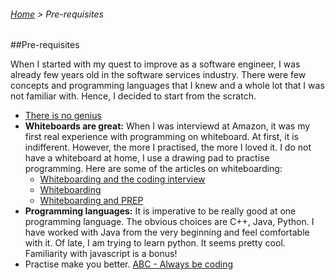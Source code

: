 ###### [Home](../../README.md) > Pre-requisites

##Pre-requisites

When I started with my quest to improve as a software engineer, I was already few years old in the software services industry. There were few concepts and programming languages that I knew and a whole lot that I was not familiar with. Hence, I decided to start from the scratch.

* [There is no genius](https://www.youtube.com/watch?v=0SARbwvhupQ)
* **Whiteboards are great:** When I was interviewd at Amazon, it was my first real experience with programming on whiteboard. At first, it is indifferent. However, the more I practised, the more I loved it. I do not have a whiteboard at home, I use a drawing pad to practise programming.
   Here are some of the articles on whiteboarding:
   * [Whiteboarding and the coding interview](https://medium.com/dima-korolev/whiteboard-and-the-coding-interview-9eddf98bde18)
   * [Whiteboarding](https://writing.pupius.co.uk/whiteboarding-4df873dbba2e)
   * [Whiteboarding and PREP](https://medium.freecodecamp.org/before-you-code-remember-to-prep-for-your-coding-interview-2ccfb58147db)
* **Programming languages:** It is imperative to be really good at one programming language. The obvious choices are C++, Java, Python. I have worked with Java from the very beginning and feel comfortable with it. Of late, I am trying to learn python. It seems pretty cool. Familiarity with javascript is a bonus!
* Practise make you better. [ABC - Always be coding](https://medium.com/always-be-coding/abc-always-be-coding-d5f8051afce2)